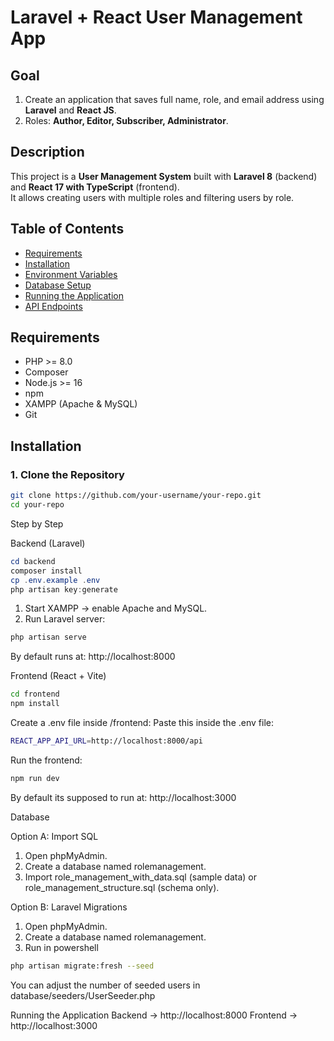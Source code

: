 # Laravel + React User Management App

## Goal
1. Create an application that saves full name, role, and email address using **Laravel** and **React JS**.
2. Roles: **Author, Editor, Subscriber, Administrator**.

## Description
This project is a **User Management System** built with **Laravel 8** (backend) and **React 17 with TypeScript** (frontend).  
It allows creating users with multiple roles and filtering users by role.

## Table of Contents
- [Requirements](#requirements)
- [Installation](#installation)
- [Environment Variables](#environment-variables)
- [Database Setup](#database-setup)
- [Running the Application](#running-the-application)
- [API Endpoints](#api-endpoints)

## Requirements
- PHP >= 8.0  
- Composer  
- Node.js >= 16  
- npm  
- XAMPP (Apache & MySQL)  
- Git  

## Installation

### 1. Clone the Repository
```bash
git clone https://github.com/your-username/your-repo.git
cd your-repo
```
Step by Step

Backend (Laravel)
```powershell
cd backend
composer install
cp .env.example .env
php artisan key:generate
```
  1. Start XAMPP → enable Apache and MySQL.
  2. Run Laravel server:
```powershell
php artisan serve
```
By default runs at: http://localhost:8000

Frontend (React + Vite)
```bash
cd frontend
npm install
```
Create a .env file inside /frontend:
Paste this inside the .env file:
```bash
REACT_APP_API_URL=http://localhost:8000/api
```
Run the frontend:
```bash
npm run dev
```
By default its supposed to run at: http://localhost:3000

Database

Option A: Import SQL
1. Open phpMyAdmin.
2. Create a database named rolemanagement.
3. Import role_management_with_data.sql (sample data) or role_management_structure.sql (schema only).

Option B: Laravel Migrations
1. Open phpMyAdmin.
2. Create a database named rolemanagement.
3. Run in powershell
```bash
php artisan migrate:fresh --seed
```
You can adjust the number of seeded users in database/seeders/UserSeeder.php

Running the Application
Backend → http://localhost:8000
Frontend → http://localhost:3000
